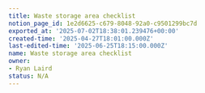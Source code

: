 ```yaml
---
title: Waste storage area checklist
notion_page_id: 1e2d6625-c679-8048-92a0-c9501299bc7d
exported_at: '2025-07-02T18:38:01.239476+00:00'
created-time: '2025-04-27T18:01:00.000Z'
last-edited-time: '2025-06-25T18:15:00.000Z'
name: Waste storage area checklist
owner:
- Ryan Laird
status: N/A
---
```


